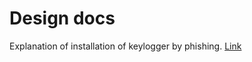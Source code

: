 # Design docs
Explanation of installation of keylogger by phishing.
[Link](https://docs.google.com/document/d/1Npxpuy_mdj0EDoy_3e1YcDXnKsb9Kj-JdV1jl2JlkSA/edit?usp=sharing)
